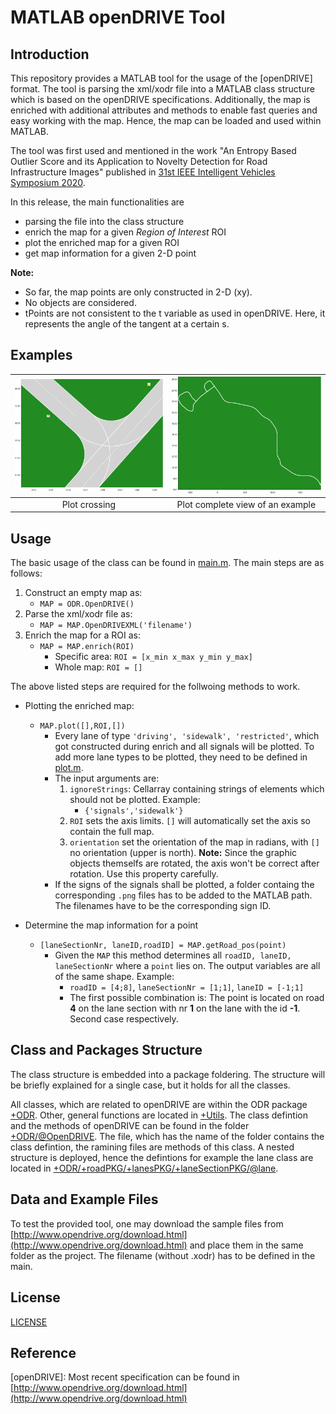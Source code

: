 # MATLAB openDRIVE Tool
## Introduction
This repository provides a MATLAB tool for the usage of the [openDRIVE] format. The tool is parsing the xml/xodr file into a MATLAB class structure which is based on the openDRIVE specifications. Additionally, the map is enriched with additional attributes and methods to enable fast queries and easy working with the map. Hence, the map can be loaded and used within MATLAB.

The tool was first used and mentioned in the work "An Entropy Based Outlier Score and its Application to Novelty Detection for Road Infrastructure Images" published in [31st IEEE Intelligent Vehicles Symposium 2020](https://2020.ieee-iv.org/).

In this release, the main functionalities are
* parsing the file into the class structure
* enrich the map for a given *Region of Interest* ROI
* plot the enriched map for a given ROI
* get map information for a given 2-D point

**Note:** 
- So far, the map points are only constructed  in 2-D (xy).
- No objects are considered.
- tPoints are not consistent to the t variable as used in openDRIVE. Here, it represents the angle of the tangent at a certain s.

## Examples
| <img src="examples/crossing.png" width="410"> | <img src="examples/complete.png" width="410">|
|:---:|:---:|
| Plot crossing | Plot complete view of an example |

## Usage
The basic usage of the class can be found in [main.m](main.m). The main steps are as follows:
1. Construct an empty map as:  
	- `MAP = ODR.OpenDRIVE()`
2. Parse the xml/xodr file as:
	- `MAP = MAP.OpenDRIVEXML('filename')`
3. Enrich the map for a ROI as: 
	- `MAP = MAP.enrich(ROI)`
		* Specific area: `ROI = [x_min x_max y_min y_max]`
		* Whole map: `ROI = []`

The above listed steps are required for the follwoing methods to work.
- Plotting the enriched map:
	- `MAP.plot([],ROI,[])`
		- Every lane of type `'driving', 'sidewalk', 'restricted'`, which got constructed during enrich and all signals will be plotted. To add more lane types to be plotted, they need to be defined in  [plot.m](+ODR/+roadPKG/+lanesPKG/+laneSectionPKG/@lane/plot.m).
		- The input arguments are:
			1. `ignoreStrings`: Cellarray containing strings of elements which should not be plotted. Example:
				- `{'signals','sidewalk'}`
			2. `ROI` sets the axis limits. `[]` will automatically set the axis so contain the full map.
			3. `orientation` set the orientation of the map in radians, with `[]` no orientation (upper is north). **Note:** Since the graphic objects themselfs are rotated, the axis won't be correct after rotation. Use this property carefully.
		- If the signs of the signals shall be plotted, a folder containg the corresponding `.png` files has to be added to the MATLAB path. The filenames have to be the corresponding sign ID.

- Determine the map information for a point
	- `[laneSectionNr, laneID,roadID] = MAP.getRoad_pos(point)`
		- Given the `MAP` this method determines all `roadID, laneID, laneSectionNr` where a `point` lies on. The output variables are all of the same shape. Example:
			- `roadID = [4;8]`, `laneSectionNr = [1;1]`, `laneID = [-1;1]` 
			- The first possible combination is: The point is located on road **4** on the lane section with nr **1** on the lane with the id **-1**. Second case respectively.


## Class and Packages Structure 
The class structure is embedded into a package foldering. The structure will be briefly explained for a single case, but it holds for all the classes.

All classes, which are related to openDRIVE are within the ODR package [+ODR](+ODR/). Other, general functions are located in [+Utils](+Utils/). The class defintion and the methods of openDRIVE can be found in the folder [+ODR/@OpenDRIVE](+ODR/@OpenDRIVE/). The file, which has the name of the folder contains the class defintion, the ramining files are methods of this class. A nested structure is deployed, hence the defintions for example the lane class are located in [+ODR/+roadPKG/+lanesPKG/+laneSectionPKG/@lane](+ODR/+roadPKG/+lanesPKG/+laneSectionPKG/@lane/).


## Data and Example Files
To test the provided tool, one may download the sample files from [http://www.opendrive.org/download.html](http://www.opendrive.org/download.html) and place them in the same folder as the project. The filename (without .xodr) has to be defined in the main.

## License
[LICENSE](LICENSE.txt)

## Reference
[openDRIVE]: Most recent specification can be found in [http://www.opendrive.org/download.html](http://www.opendrive.org/download.html)
